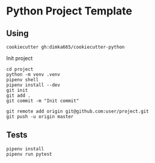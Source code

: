 Python Project Template
=======================

Using
-----
```commandline
cookiecutter gh:dimka665/cookiecutter-python
```
Init project
```commandline
cd project
python -m venv .venv
pipenv shell
pipenv install --dev
git init
git add .
git commit -m "Init commit"

git remote add origin git@github.com:user/project.git
git push -u origin master
```

Tests
-----

```commandline
pipenv install
pipenv run pytest
```

